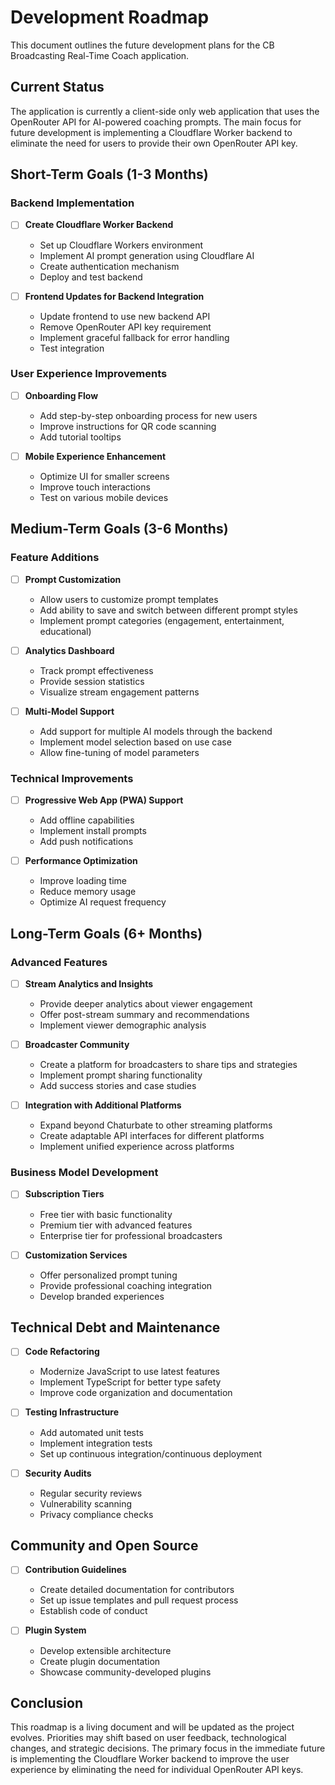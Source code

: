 # Development Roadmap

This document outlines the future development plans for the CB Broadcasting Real-Time Coach application.

## Current Status

The application is currently a client-side only web application that uses the OpenRouter API for AI-powered coaching prompts. The main focus for future development is implementing a Cloudflare Worker backend to eliminate the need for users to provide their own OpenRouter API key.

## Short-Term Goals (1-3 Months)

### Backend Implementation

- [ ] **Create Cloudflare Worker Backend**
  - Set up Cloudflare Workers environment
  - Implement AI prompt generation using Cloudflare AI
  - Create authentication mechanism
  - Deploy and test backend

- [ ] **Frontend Updates for Backend Integration**
  - Update frontend to use new backend API
  - Remove OpenRouter API key requirement
  - Implement graceful fallback for error handling
  - Test integration

### User Experience Improvements

- [ ] **Onboarding Flow**
  - Add step-by-step onboarding process for new users
  - Improve instructions for QR code scanning
  - Add tutorial tooltips

- [ ] **Mobile Experience Enhancement**
  - Optimize UI for smaller screens
  - Improve touch interactions
  - Test on various mobile devices

## Medium-Term Goals (3-6 Months)

### Feature Additions

- [ ] **Prompt Customization**
  - Allow users to customize prompt templates
  - Add ability to save and switch between different prompt styles
  - Implement prompt categories (engagement, entertainment, educational)

- [ ] **Analytics Dashboard**
  - Track prompt effectiveness
  - Provide session statistics
  - Visualize stream engagement patterns

- [ ] **Multi-Model Support**
  - Add support for multiple AI models through the backend
  - Implement model selection based on use case
  - Allow fine-tuning of model parameters

### Technical Improvements

- [ ] **Progressive Web App (PWA) Support**
  - Add offline capabilities
  - Implement install prompts
  - Add push notifications

- [ ] **Performance Optimization**
  - Improve loading time
  - Reduce memory usage
  - Optimize AI request frequency

## Long-Term Goals (6+ Months)

### Advanced Features

- [ ] **Stream Analytics and Insights**
  - Provide deeper analytics about viewer engagement
  - Offer post-stream summary and recommendations
  - Implement viewer demographic analysis

- [ ] **Broadcaster Community**
  - Create a platform for broadcasters to share tips and strategies
  - Implement prompt sharing functionality
  - Add success stories and case studies

- [ ] **Integration with Additional Platforms**
  - Expand beyond Chaturbate to other streaming platforms
  - Create adaptable API interfaces for different platforms
  - Implement unified experience across platforms

### Business Model Development

- [ ] **Subscription Tiers**
  - Free tier with basic functionality
  - Premium tier with advanced features
  - Enterprise tier for professional broadcasters

- [ ] **Customization Services**
  - Offer personalized prompt tuning
  - Provide professional coaching integration
  - Develop branded experiences

## Technical Debt and Maintenance

- [ ] **Code Refactoring**
  - Modernize JavaScript to use latest features
  - Implement TypeScript for better type safety
  - Improve code organization and documentation

- [ ] **Testing Infrastructure**
  - Add automated unit tests
  - Implement integration tests
  - Set up continuous integration/continuous deployment

- [ ] **Security Audits**
  - Regular security reviews
  - Vulnerability scanning
  - Privacy compliance checks

## Community and Open Source

- [ ] **Contribution Guidelines**
  - Create detailed documentation for contributors
  - Set up issue templates and pull request process
  - Establish code of conduct

- [ ] **Plugin System**
  - Develop extensible architecture
  - Create plugin documentation
  - Showcase community-developed plugins

## Conclusion

This roadmap is a living document and will be updated as the project evolves. Priorities may shift based on user feedback, technological changes, and strategic decisions. The primary focus in the immediate future is implementing the Cloudflare Worker backend to improve the user experience by eliminating the need for individual OpenRouter API keys.
